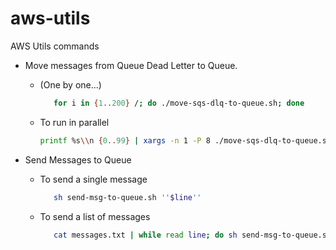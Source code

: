 # aws-utils

AWS Utils commands

- Move messages from Queue Dead Letter to Queue. 
  - (One by one...)

    ```sh
       for i in {1..200} /; do ./move-sqs-dlq-to-queue.sh; done
    ```

  - To run in parallel
    
    ```sh
    printf %s\\n {0..99} | xargs -n 1 -P 8 ./move-sqs-dlq-to-queue.sh
    ```

- Send Messages to Queue
  - To send a single message
  
    ```sh
       sh send-msg-to-queue.sh ''$line''
    ```
  - To send a list of messages

    ```sh
       cat messages.txt | while read line; do sh send-msg-to-queue.sh ''$line'' ; done
    ```
   